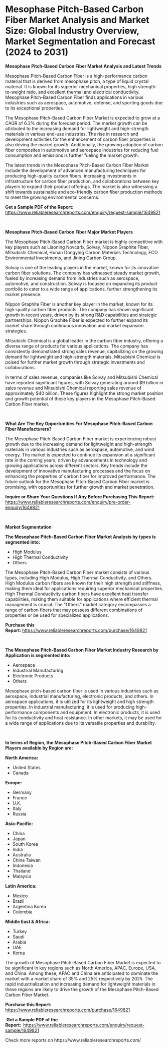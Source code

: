<p><h1>Mesophase Pitch-Based Carbon Fiber Market Analysis and Market Size: Global Industry Overview, Market Segmentation and Forecast (2024 to 2031)</h1></p><p><strong>Mesophase Pitch-Based Carbon Fiber Market Analysis and Latest Trends</strong></p>
<p><p>Mesophase Pitch-Based Carbon Fiber is a high-performance carbon material that is derived from mesophase pitch, a type of liquid crystal material. It is known for its superior mechanical properties, high strength-to-weight ratio, and excellent thermal and electrical conductivity. Mesophase Pitch-Based Carbon Fiber finds applications in various industries such as aerospace, automotive, defense, and sporting goods due to its exceptional properties.</p><p>The Mesophase Pitch-Based Carbon Fiber Market is expected to grow at a CAGR of 6.2% during the forecast period. The market growth can be attributed to the increasing demand for lightweight and high-strength materials in various end-use industries. The rise in research and development activities for the enhancement of carbon fiber properties is also driving the market growth. Additionally, the growing adoption of carbon fiber composites in automotive and aerospace industries for reducing fuel consumption and emissions is further fueling the market growth.</p><p>The latest trends in the Mesophase Pitch-Based Carbon Fiber Market include the development of advanced manufacturing techniques for producing high-quality carbon fibers, increasing investments in infrastructure for carbon fiber production, and collaborations between key players to expand their product offerings. The market is also witnessing a shift towards sustainable and eco-friendly carbon fiber production methods to meet the growing environmental concerns.</p></p>
<p><strong>Get a Sample PDF of the Report:&nbsp;</strong> <a href="https://www.reliableresearchreports.com/enquiry/request-sample/1649821">https://www.reliableresearchreports.com/enquiry/request-sample/1649821</a></p>
<p>&nbsp;</p>
<p><strong>Mesophase Pitch-Based Carbon Fiber Major Market Players</strong></p>
<p><p>The Mesophase Pitch-Based Carbon Fiber market is highly competitive with key players such as Liaoning Novcarb, Solvay, Nippon Graphite Fiber, Mitsubishi Chemical, Hunan Dongying Carbon Materials Technology, ECO Environmental Investments, and Jining Carbon Group. </p><p>Solvay is one of the leading players in the market, known for its innovative carbon fiber solutions. The company has witnessed steady market growth, fueled by increasing demand from industries such as aerospace, automotive, and construction. Solvay is focused on expanding its product portfolio to cater to a wide range of applications, further strengthening its market presence. </p><p>Nippon Graphite Fiber is another key player in the market, known for its high-quality carbon fiber products. The company has shown significant growth in recent years, driven by its strong R&D capabilities and strategic partnerships. Nippon Graphite Fiber is expected to further expand its market share through continuous innovation and market expansion strategies.</p><p>Mitsubishi Chemical is a global leader in the carbon fiber industry, offering a diverse range of products for various applications. The company has consistently demonstrated strong sales revenue, capitalizing on the growing demand for lightweight and high-strength materials. Mitsubishi Chemical is poised for further market growth through strategic investments and collaborations.</p><p>In terms of sales revenue, companies like Solvay and Mitsubishi Chemical have reported significant figures, with Solvay generating around $9 billion in sales revenue and Mitsubishi Chemical reporting sales revenue of approximately $40 billion. These figures highlight the strong market position and growth potential of these key players in the Mesophase Pitch-Based Carbon Fiber market.</p></p>
<p>&nbsp;</p>
<p><strong>What Are The Key Opportunities For Mesophase Pitch-Based Carbon Fiber Manufacturers?</strong></p>
<p><p>The Mesophase Pitch-Based Carbon Fiber market is experiencing robust growth due to the increasing demand for lightweight and high-strength materials in various industries such as aerospace, automotive, and wind energy. The market is expected to continue its expansion at a significant rate in the coming years, driven by advancements in technology and growing applications across different sectors. Key trends include the development of innovative manufacturing processes and the focus on enhancing the properties of carbon fiber for improved performance. The future outlook for the Mesophase Pitch-Based Carbon Fiber market is promising, with opportunities for further growth and market penetration.</p></p>
<p><strong>Inquire or Share Your Questions If Any Before Purchasing This Report:</strong> <a href="https://www.reliableresearchreports.com/enquiry/pre-order-enquiry/1649821">https://www.reliableresearchreports.com/enquiry/pre-order-enquiry/1649821</a></p>
<p>&nbsp;</p>
<p><strong>Market Segmentation</strong></p>
<p><strong>The Mesophase Pitch-Based Carbon Fiber Market Analysis by types is segmented into:</strong></p>
<p><ul><li>High Modulus</li><li>High Thermal Conductivity</li><li>Others</li></ul></p>
<p><p>The Mesophase Pitch-Based Carbon Fiber market consists of various types, including High Modulus, High Thermal Conductivity, and Others. High Modulus carbon fibers are known for their high strength and stiffness, making them ideal for applications requiring superior mechanical properties. High Thermal Conductivity carbon fibers have excellent heat transfer capabilities, making them suitable for applications where efficient thermal management is crucial. The "Others" market category encompasses a range of carbon fibers that may possess different combinations of properties or be used for specialized applications.</p></p>
<p><strong>Purchase this Report:&nbsp;</strong><a href="https://www.reliableresearchreports.com/purchase/1649821">https://www.reliableresearchreports.com/purchase/1649821</a></p>
<p>&nbsp;</p>
<p><strong>The Mesophase Pitch-Based Carbon Fiber Market Industry Research by Application is segmented into:</strong></p>
<p><ul><li>Aerospace</li><li>Industrial Manufacturing</li><li>Electronic Products</li><li>Others</li></ul></p>
<p><p>Mesophase pitch-based carbon fiber is used in various industries such as aerospace, industrial manufacturing, electronic products, and others. In aerospace applications, it is utilized for its lightweight and high strength properties. In industrial manufacturing, it is used for producing high-performance components and equipment. In electronic products, it is used for its conductivity and heat resistance. In other markets, it may be used for a wide range of applications due to its versatile properties and durability.</p></p>
<p>&nbsp;</p>
<p><strong>In terms of Region, the Mesophase Pitch-Based Carbon Fiber Market Players available by Region are:</strong></p>
<p>
    <p> <strong> North America: </strong>
        <ul>
            <li>United States</li>
            <li>Canada</li>
        </ul>
        </p> 
    <p> <strong> Europe: </strong>
        <ul>
            <li>Germany</li>
            <li>France</li>
            <li>U.K.</li>
            <li>Italy</li>
            <li>Russia</li>
        </ul>
        </p> 
    <p> <strong> Asia-Pacific: </strong>
        <ul>
            <li>China</li>
            <li>Japan</li>
            <li>South Korea</li>
            <li>India</li>
            <li>Australia</li>
            <li>China Taiwan</li>
            <li>Indonesia</li>
            <li>Thailand</li>
            <li>Malaysia</li>
        </ul>
        </p> 
    <p> <strong> Latin America: </strong>
        <ul>
            <li>Mexico</li>
            <li>Brazil</li>
            <li>Argentina Korea</li>
            <li>Colombia</li>
        </ul>
        </p> 
    <p> <strong> Middle East & Africa: </strong>
        <ul>
            <li>Turkey</li>
            <li>Saudi</li>
            <li>Arabia</li>
            <li>UAE</li>
            <li>Korea</li>
        </ul>
    </p>
    </p>
<p><p>The growth of Mesophase Pitch-Based Carbon Fiber Market is expected to be significant in key regions such as North America, APAC, Europe, USA, and China. Among these, APAC and China are anticipated to dominate the market with a market share of 35% and 25% respectively by 2025. The rapid industrialization and increasing demand for lightweight materials in these regions are likely to drive the growth of the Mesophase Pitch-Based Carbon Fiber Market.</p></p>
<p><strong>Purchase this Report: </strong><a href="https://www.reliableresearchreports.com/purchase/1649821">https://www.reliableresearchreports.com/purchase/1649821</a></p>
<p>&nbsp;<strong>Get a Sample PDF of the Report:&nbsp;&nbsp;</strong><a href="https://www.reliableresearchreports.com/enquiry/request-sample/1649821">https://www.reliableresearchreports.com/enquiry/request-sample/1649821</a></p>
<p><strong></strong></p>
<p>Check more reports on https://www.reliableresearchreports.com/</p>
